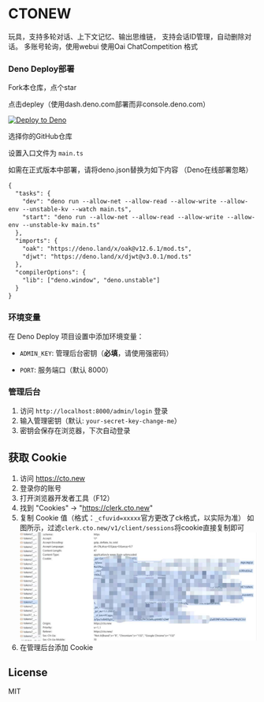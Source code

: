 # CTONEW
玩具，支持多轮对话、上下文记忆、输出思维链，
支持会话ID管理，自动删除对话。
多账号轮询，使用webui
使用Oai ChatCompetition 格式

### Deno Deploy部署
Fork本仓库，点个star

点击depley（使用dash.deno.com部署而非console.deno.com）

[![Deploy to Deno](https://deno.com/deploy.svg)](https://dash.deno.com/new_project)

选择你的GitHub仓库

设置入口文件为 `main.ts`




如需在正式版本中部署，请将deno.json替换为如下内容
（Deno在线部署忽略）
```
{
  "tasks": {
    "dev": "deno run --allow-net --allow-read --allow-write --allow-env --unstable-kv --watch main.ts",
    "start": "deno run --allow-net --allow-read --allow-write --allow-env --unstable-kv main.ts"
  },
  "imports": {
    "oak": "https://deno.land/x/oak@v12.6.1/mod.ts",
    "djwt": "https://deno.land/x/djwt@v3.0.1/mod.ts"
  },
  "compilerOptions": {
    "lib": ["deno.window", "deno.unstable"]
  }
}
```

### 环境变量

在 Deno Deploy 项目设置中添加环境变量：

- `ADMIN_KEY`: 管理后台密钥（**必填**，请使用强密码）

- `PORT`: 服务端口（默认 8000）

### 管理后台

1. 访问 `http://localhost:8000/admin/login` 登录
2. 输入管理密钥（默认: `your-secret-key-change-me`）
3. 密钥会保存在浏览器，下次自动登录

## 获取 Cookie

1. 访问 https://cto.new
2. 登录你的账号
3. 打开浏览器开发者工具（F12）
4. 找到 "Cookies" → "https://clerk.cto.new"
5. 复制 Cookie 值（格式：`_cfuvid=xxxxx`官方更改了ck格式，以实际为准）
如图所示，过滤`clerk.cto.new/v1/client/sessions`将cookie直接复制即可
![image](20251018180109.jpg)
7. 在管理后台添加 Cookie

## License

MIT
